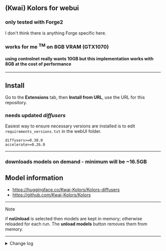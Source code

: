 ## (Kwai) Kolors for webui ##
### only tested with Forge2 ###
I don't think there is anything Forge specific here.


### works for me <sup>TM</sup> on 8GB VRAM (GTX1070) ###
#### using controlnet really wants 10GB but this implementation works with 8GB at the cost of performance ####

---
## Install ##
Go to the **Extensions** tab, then **Install from URL**, use the URL for this repository.
### needs updated *diffusers* ###

Easiest way to ensure necessary versions are installed is to edit `requirements_versions.txt` in the webUI folder.
```
diffusers>=0.30.0
accelerate>=0.26.0
```

---
### downloads models on demand - minimum will be ~16.5GB ###

## Model information ##
* https://huggingface.co/Kwai-Kolors/Kolors-diffusers
* https://github.com/Kwai-Kolors/Kolors

---
>[!NOTE]
> if **noUnload** is selected then models are kept in memory; otherwise reloaded for each run. The **unload models** button removes them from memory.


---
<details>
<summary>Change log</summary>

#### 01/08/2025 ####
* support custom models. In `{webui directory}\models\diffusers` create a subdirectory `KolorsCustom`. In that directory, create a subdirectory for the custom model; the directory name will be used as the display name in the newly added **Model** menu. Inside each of those should be the unet file (renamed to *diffusion_pytorch_model.safetensors*) and its `config.json` (copy from extension directory).

#### 23/02/2025 ####
* initial upload. includes IP Adapter (not faceID), controlnets, i2i.


</details>


